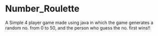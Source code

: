 # Number_Roulette
A Simple 4 player game made using java in which the game generates a random no. from 0 to 50, and the person who guess the no. first wins!! 
